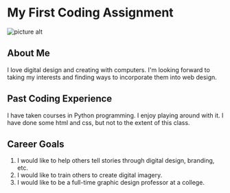 # My First Coding Assignment #
![picture alt](https://media.giphy.com/media/jppUYGHWYVrJS/giphy.gif) 
## About Me ##
I love digital design and creating with computers. I'm looking forward to taking my interests and finding ways to incorporate them into web design.
## Past Coding Experience ##
I have taken courses in Python programming. I enjoy playing around with it.  I have done some html and css, but not to the extent of this class.
## Career Goals ##
1. I would like to help others tell stories through digital design, branding, etc.
2. I would like to train others to create digital imagery.
3. I would like to be a full-time graphic design professor at a college.